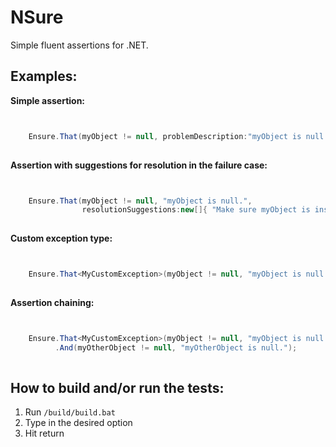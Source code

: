 NSure
=====

Simple fluent assertions for .NET.

Examples:
--------
**Simple assertion:**

```C#


	Ensure.That(myObject != null, problemDescription:"myObject is null.");
	
```

**Assertion with suggestions for resolution in the failure case:**

```C#


	Ensure.That(myObject != null, "myObject is null.",
				resolutionSuggestions:new[]{ "Make sure myObject is instantiated.", "Go make some more coffee." });
				
```

**Custom exception type:**

```C#


	Ensure.That<MyCustomException>(myObject != null, "myObject is null.");
	
```

**Assertion chaining:**

```C#


	Ensure.That<MyCustomException>(myObject != null, "myObject is null.")
		  .And(myOtherObject != null, "myOtherObject is null.");
	
```

How to build and/or run the tests:
--------

1. Run `/build/build.bat`
1. Type in the desired option
1. Hit return